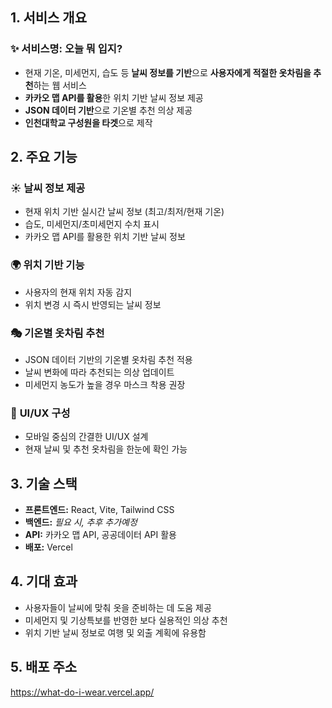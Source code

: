 ## 1. 서비스 개요

### ✨ 서비스명: 오늘 뭐 입지?

- 현재 기온, 미세먼지, 습도 등 **날씨 정보를 기반**으로 **사용자에게 적절한 옷차림을 추천**하는 웹 서비스
- **카카오 맵 API를 활용**한 위치 기반 날씨 정보 제공
- **JSON 데이터 기반**으로 기온별 추천 의상 제공
- **인천대학교 구성원을 타겟**으로 제작

## 2. 주요 기능

### ☀️ **날씨 정보 제공**

- 현재 위치 기반 실시간 날씨 정보 (최고/최저/현재 기온)
- 습도, 미세먼지/초미세먼지 수치 표시
- 카카오 맵 API를 활용한 위치 기반 날씨 정보

### 🌍 **위치 기반 기능**

- 사용자의 현재 위치 자동 감지
- 위치 변경 시 즉시 반영되는 날씨 정보

### 🎭 **기온별 옷차림 추천**

- JSON 데이터 기반의 기온별 옷차림 추천 적용
- 날씨 변화에 따라 추천되는 의상 업데이트
- 미세먼지 농도가 높을 경우 마스크 착용 권장

### 📲 **UI/UX 구성**

- 모바일 중심의 간결한 UI/UX 설계
- 현재 날씨 및 추천 옷차림을 한눈에 확인 가능

## 3. 기술 스택

- **프론트엔드:** React, Vite, Tailwind CSS
- **백엔드:** *필요 시, 추후 추가예정*
- **API:** 카카오 맵 API, 공공데이터 API 활용
- **배포:** Vercel

## 4. 기대 효과

- 사용자들이 날씨에 맞춰 옷을 준비하는 데 도움 제공
- 미세먼지 및 기상특보를 반영한 보다 실용적인 의상 추천
- 위치 기반 날씨 정보로 여행 및 외출 계획에 유용함

## 5. 배포 주소

https://what-do-i-wear.vercel.app/

